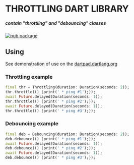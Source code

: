 # THROTTLING DART LIBRARY
##### *contain "throttling" and "debouncing" classes*  
[![pub package](https://img.shields.io/pub/v/throttling.svg)](https://pub.dev/packages/throttling)  
  
  
## Using  
See demonstration of use on the [dartpad.dartlang.org](https://dartpad.dartlang.org/8630021e5c7ab9d27b74e86372f74c31)
  
### Throttling example
```dart
final thr = Throttling(duration: Duration(seconds: 2));
thr.throttle(() {print(' * ping #1');});
await Future.delayed(Duration(seconds: 1));
thr.throttle(() {print(' * ping #2');});
await Future.delayed(Duration(seconds: 1));
thr.throttle(() {print(' * ping #3');});
```
  
### Debouncing example
```dart
final deb = Debouncing(duration: Duration(seconds: 2));
deb.debounce(() {print(' * ping #1');});
await Future.delayed(Duration(seconds: 1));
deb.debounce(() {print(' * ping #2');});
await Future.delayed(Duration(seconds: 1));
deb.debounce(() {print(' * ping #3');});
```
  
  
